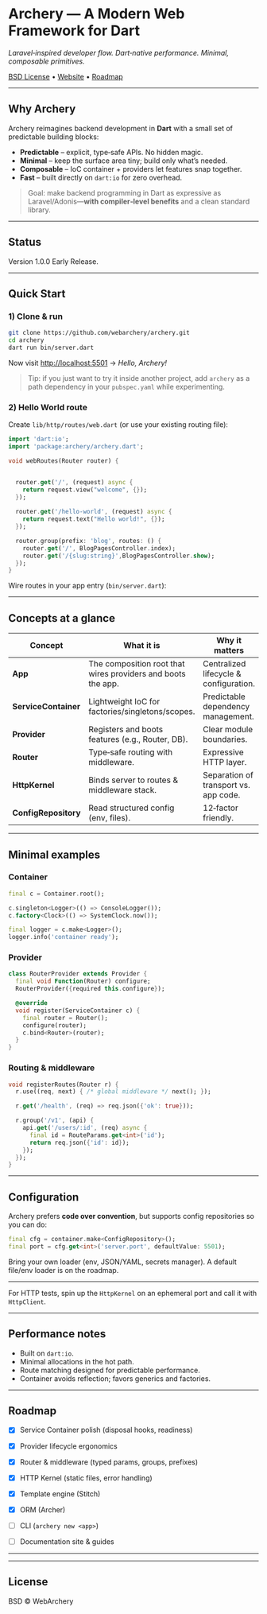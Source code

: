 # Archery — A Modern Web Framework for Dart

  <em>Laravel‑inspired developer flow. Dart‑native performance. Minimal, composable primitives.</em>


<p >
  <a href="https://github.com/webarchery/archery/blob/main/LICENSE">BSD License</a> •
  <a href="https://webarchery.dev">Website</a> •
  <a href="#roadmap">Roadmap</a>
</p>

---

## Why Archery

Archery reimagines backend development in **Dart** with a small set of predictable building blocks:

* **Predictable** – explicit, type‑safe APIs. No hidden magic.
* **Minimal** – keep the surface area tiny; build only what’s needed.
* **Composable** – IoC container + providers let features snap together.
* **Fast** – built directly on `dart:io` for zero overhead.

> Goal: make backend programming in Dart as expressive as Laravel/Adonis—**with compiler‑level benefits** and a clean standard library.

---

## Status

Version 1.0.0 Early Release.

---

## Quick Start

### 1) Clone & run

```bash
git clone https://github.com/webarchery/archery.git
cd archery
dart run bin/server.dart
```
Now visit [http://localhost:5501](http://localhost:5501) → *Hello, Archery!*

> Tip: if you just want to try it inside another project, add `archery` as a path dependency in your `pubspec.yaml` while experimenting.

### 2) Hello World route

Create `lib/http/routes/web.dart` (or use your existing routing file):

```dart
import 'dart:io';
import 'package:archery/archery.dart';

void webRoutes(Router router) {


  router.get('/', (request) async {
    return request.view("welcome", {});
  });
  
  router.get('/hello-world', (request) async {
    return request.text("Hello world!", {});
  });

  router.group(prefix: 'blog', routes: () {
    router.get('/', BlogPagesController.index);
    router.get('/{slug:string}',BlogPagesController.show);
  });
}
```

Wire routes in your app entry (`bin/server.dart`):



---

## Concepts at a glance

| Concept              | What it is                                                   | Why it matters                         |
| -------------------- | ------------------------------------------------------------ | -------------------------------------- |
| **App**              | The composition root that wires providers and boots the app. | Centralized lifecycle & configuration. |
| **ServiceContainer** | Lightweight IoC for factories/singletons/scopes.             | Predictable dependency management.     |
| **Provider**         | Registers and boots features (e.g., Router, DB).             | Clear module boundaries.               |
| **Router**           | Type‑safe routing with middleware.                           | Expressive HTTP layer.                 |
| **HttpKernel**       | Binds server to routes & middleware stack.                   | Separation of transport vs. app code.  |
| **ConfigRepository** | Read structured config (env, files).                         | 12‑factor friendly.                    |

---

## Minimal examples

### Container

```dart
final c = Container.root();

c.singleton<Logger>(() => ConsoleLogger());
c.factory<Clock>(() => SystemClock.now());

final logger = c.make<Logger>();
logger.info('container ready');
```

### Provider

```dart
class RouterProvider extends Provider {
  final void Function(Router) configure;
  RouterProvider({required this.configure});

  @override
  void register(ServiceContainer c) {
    final router = Router();
    configure(router);
    c.bind<Router>(router);
  }
}
```

### Routing & middleware

```dart
void registerRoutes(Router r) {
  r.use((req, next) { /* global middleware */ next(); });

  r.get('/health', (req) => req.json({'ok': true}));

  r.group('/v1', (api) {
    api.get('/users/:id', (req) async {
      final id = RouteParams.get<int>('id');
      return req.json({'id': id});
    });
  });
}
```

---
## Configuration

Archery prefers **code over convention**, but supports config repositories so you can do:

```dart
final cfg = container.make<ConfigRepository>();
final port = cfg.get<int>('server.port', defaultValue: 5501);
```

Bring your own loader (env, JSON/YAML, secrets manager). A default file/env loader is on the roadmap.

---

For HTTP tests, spin up the `HttpKernel` on an ephemeral port and call it with `HttpClient`.

---

## Performance notes

* Built on `dart:io`.
* Minimal allocations in the hot path.
* Route matching designed for predictable performance.
* Container avoids reflection; favors generics and factories.

---

## Roadmap

* [x] Service Container polish (disposal hooks, readiness)
* [x] Provider lifecycle ergonomics
* [x] Router & middleware (typed params, groups, prefixes)
* [x] HTTP Kernel (static files, error handling)
* [x] Template engine (Stitch)
* [x] ORM (Archer)
* [ ] CLI (`archery new <app>`)
* [ ] Documentation site & guides


---


---

## License

BSD © WebArchery
